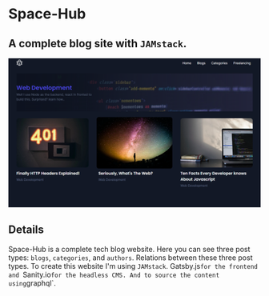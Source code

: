 
# Space-Hub

A complete blog site with `JAMstack`.
---
![Screenshot how it looks like](./Bannr.png)
## Details
Space-Hub is a complete tech blog website. Here you can see three post types: `blogs`, `categories`, and `authors`. Relations between these three post types. 
To create this website I'm using `JAMstack`. 
Gatsby.js` for the frontend and 
`Sanity.io` for the headless CMS. And to source the content  using `graphql`.



